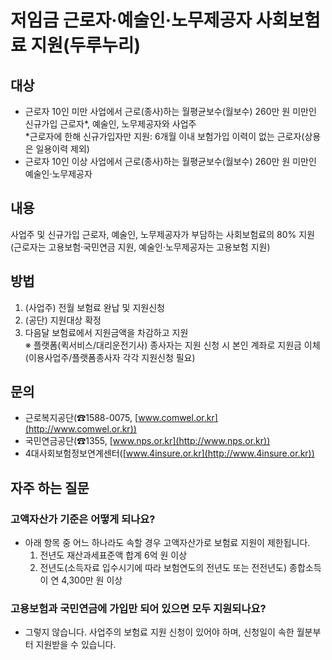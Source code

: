 # 저임금 근로자·예술인·노무제공자 사회보험료 지원(두루누리)

## 대상
- 근로자 10인 미만 사업에서 근로(종사)하는 월평균보수(월보수) 260만 원 미만인 신규가입 근로자*, 예술인, 노무제공자와 사업주  
  *근로자에 한해 신규가입자만 지원: 6개월 이내 보험가입 이력이 없는 근로자(상용은 일용이력 제외) 
- 근로자 10인 이상 사업에서 근로(종사)하는 월평균보수(월보수) 260만 원 미만인 예술인·노무제공자

## 내용
사업주 및 신규가입 근로자, 예술인, 노무제공자가 부담하는 사회보험료의 80% 지원  
(근로자는 고용보험·국민연금 지원, 예술인·노무제공자는 고용보험 지원)

## 방법
1. (사업주) 전월 보험료 완납 및 지원신청
2. (공단) 지원대상 확정
3. 다음달 보험료에서 지원금액을 차감하고 지원  
※ 플랫폼(퀵서비스/대리운전기사) 종사자는 지원 신청 시 본인 계좌로 지원금 이체(이용사업주/플랫폼종사자 각각 지원신청 필요)

## 문의
- 근로복지공단(☎1588-0075, [www.comwel.or.kr](http://www.comwel.or.kr))
- 국민연금공단(☎1355, [www.nps.or.kr](http://www.nps.or.kr))
- 4대사회보험정보연계센터([www.4insure.or.kr](http://www.4insure.or.kr))

## 자주 하는 질문
### 고액자산가 기준은 어떻게 되나요?
- 아래 항목 중 어느 하나라도 속할 경우 고액자산가로 보험료 지원이 제한됩니다.
  1. 전년도 재산과세표준액 합계 6억 원 이상
  2. 전년도(소득자료 입수시기에 따라 보험연도의 전년도 또는 전전년도) 종합소득이 연 4,300만 원 이상

### 고용보험과 국민연금에 가입만 되어 있으면 모두 지원되나요?
- 그렇지 않습니다. 사업주의 보험료 지원 신청이 있어야 하며, 신청일이 속한 월분부터 지원받을 수 있습니다.

